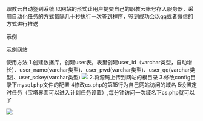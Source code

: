 职教云自动签到系统
以网站的形式让用户提交自己的职教云账号存入服务器，采用自动化任务的方式每隔几十秒执行一次签到程序，签到成功会以qq或者微信的方式进行推送

示例

[示例网站](http://zjy.feidanyl.top)


使用方法
1.创建数据库，创建user表，表里创建user_id（varchar类型，自动增长）、user_name(varchar类型)、user_pwd(varchar类型)、user_qq(varchar类型)、user_sckey(varchar类型)
![](https://tu.yaohuo.me/imgs/2021/02/709d72da6dd4b04f.png)
2.将源码上传到网站的根目录
3.修改config目录下mysql.php文件的配置
4修改cs.php的第15行为自己网站访问的域名
5设置定时任务（宝塔界面可以进入计划任务设置）,每分钟访问一次域名下cs.php就可以了

![](https://tu.yaohuo.me/imgs/2021/02/951ac2f3bf755cb5.png)
